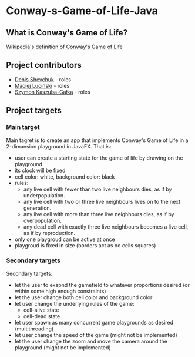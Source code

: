 # Conway-s-Game-of-Life-Java

## What is Conway's Game of Life?

[Wikipedia's definition of Conway's Game of Life](https://en.wikipedia.org/wiki/Conway%27s_Game_of_Life)

## Project contributors

- [Denis Shevchuk](https://github.com/WashingtonD) - roles
- [Maciej Luciński](https://github.com/Vyvr) - roles
- [Szymon Kaszuba-Gałka](https://github.com/Szymonexis) - roles

## Project targets

### Main target

Main tagret is to create an app that implements Conway's Game of Life in a 2-dimansion playground in JavaFX. That is:

- user can create a starting state for the game of life by drawing on the playground
- its clock will be fixed
- cell color: white, background color: black
- rules:
    - any live cell with fewer than two live neighbours dies, as if by underpopulation.
    - any live cell with two or three live neighbours lives on to the next generation.
    - any live cell with more than three live neighbours dies, as if by overpopulation.
    - any dead cell with exactly three live neighbours becomes a live cell, as if by reproduction.
- only one playgroud can be active at once
- playgroud is fixed in size (borders act as no cells squares)

### Secondary targets

Secondary targets:

- let the user to exapnd the gamefield to whatever proportions desired (or within some high enough constraints)
- let the user change both cell color and background color
- let user change the underlying rules of the game:
    - cell-alive state
    - cell-dead state
- let user spawn as many concurrent game playgrounds as desired (multithreading)
- let user change the speed of the game (might not be implemented)
- let the user change the zoom and move the camera around the playground (might not be implemented)